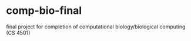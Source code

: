 # comp-bio-final

final project for completion of computational biology/biological computing (CS 4501)
